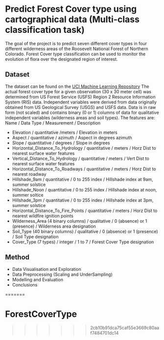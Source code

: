 # Predict Forest Cover type using cartographical data (Multi-class classification task)

The goal of the project is to predict seven different cover types in four different wilderness areas of the Roosevelt National Forest of Northern Colorado. 
Forest Cover type classification can be used to monitor the evolution of flora over the designated region of interest. 

## Dataset
The dataset can be found on the [UCI Machine Learning Repository](https://archive.ics.uci.edu/ml/datasets/Covertype)
The actual forest cover type for a given observation (30 x 30 meter cell) was determined from US Forest Service (USFS) Region 2 Resource Information 
System (RIS) data. Independent variables were derived from data originally obtained from US Geological Survey (USGS) and USFS data. Data is in raw form 
(not scaled) and contains binary (0 or 1) columns of data for qualitative independent variables (wilderness areas and soil types).
The features are: 
Name / Data Type / Measurement / Description 

* Elevation / quantitative /meters / Elevation in meters 
* Aspect / quantitative / azimuth / Aspect in degrees azimuth 
* Slope / quantitative / degrees / Slope in degrees 
* Horizontal_Distance_To_Hydrology / quantitative / meters / Horz Dist to nearest surface water features 
* Vertical_Distance_To_Hydrology / quantitative / meters / Vert Dist to nearest surface water features 
* Horizontal_Distance_To_Roadways / quantitative / meters / Horz Dist to nearest roadway 
* Hillshade_9am / quantitative / 0 to 255 index / Hillshade index at 9am, summer solstice 
* Hillshade_Noon / quantitative / 0 to 255 index / Hillshade index at noon, summer soltice 
* Hillshade_3pm / quantitative / 0 to 255 index / Hillshade index at 3pm, summer solstice 
* Horizontal_Distance_To_Fire_Points / quantitative / meters / Horz Dist to nearest wildfire ignition points 
* Wilderness_Area (4 binary columns) / qualitative / 0 (absence) or 1 (presence) / Wilderness area designation 
* Soil_Type (40 binary columns) / qualitative / 0 (absence) or 1 (presence) / Soil Type designation 
* Cover_Type (7 types) / integer / 1 to 7 / Forest Cover Type designation

## Method
* Data Visualisation and Exploration
* Data Preprocessing (Scaling and UnderSampling)
* Modelling and Evaluation
* Conclusions



=======
# ForestCoverType
>>>>>>> 2cb10b91dca75caf55e3669c80aaf7484701dc14
